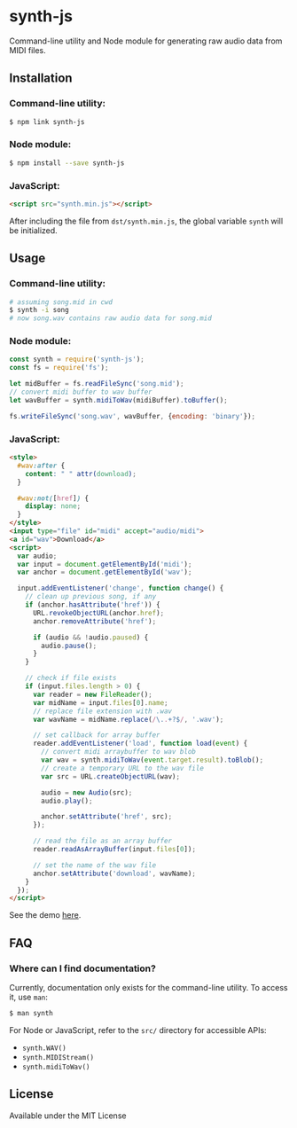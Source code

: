 # synth-js

Command-line utility and Node module for generating raw audio data from MIDI files.

## Installation

### Command-line utility:

```bash
$ npm link synth-js
```

### Node module:

```bash
$ npm install --save synth-js
```

### JavaScript:

```html
<script src="synth.min.js"></script>
```

After including the file from `dst/synth.min.js`, the global variable `synth` will be initialized.

## Usage

### Command-line utility:

```bash
# assuming song.mid in cwd
$ synth -i song
# now song.wav contains raw audio data for song.mid
```

### Node module:

```js
const synth = require('synth-js');
const fs = require('fs');

let midBuffer = fs.readFileSync('song.mid');
// convert midi buffer to wav buffer
let wavBuffer = synth.midiToWav(midiBuffer).toBuffer();

fs.writeFileSync('song.wav', wavBuffer, {encoding: 'binary'});
```

### JavaScript:

```html
<style>
  #wav:after {
    content: " " attr(download);
  }

  #wav:not([href]) {
    display: none;
  }
</style>
<input type="file" id="midi" accept="audio/midi">
<a id="wav">Download</a>
<script>
  var audio;
  var input = document.getElementById('midi');
  var anchor = document.getElementById('wav');

  input.addEventListener('change', function change() {
    // clean up previous song, if any
    if (anchor.hasAttribute('href')) {
      URL.revokeObjectURL(anchor.href);
      anchor.removeAttribute('href');

      if (audio && !audio.paused) {
        audio.pause();
      }
    }

    // check if file exists
    if (input.files.length > 0) {
      var reader = new FileReader();
      var midName = input.files[0].name;
      // replace file extension with .wav
      var wavName = midName.replace(/\..+?$/, '.wav');

      // set callback for array buffer
      reader.addEventListener('load', function load(event) {
        // convert midi arraybuffer to wav blob
        var wav = synth.midiToWav(event.target.result).toBlob();
        // create a temporary URL to the wav file
        var src = URL.createObjectURL(wav);

        audio = new Audio(src);
        audio.play();

        anchor.setAttribute('href', src);
      });

      // read the file as an array buffer
      reader.readAsArrayBuffer(input.files[0]);

      // set the name of the wav file
      anchor.setAttribute('download', wavName);
    }
  });
</script>
```

See the demo [here][browser-demo].

## FAQ

### Where can I find documentation?

Currently, documentation only exists for the command-line utility.
To access it, use `man`:

```bash
$ man synth
```

For Node or JavaScript, refer to the `src/` directory for accessible APIs:

* `synth.WAV()`
* `synth.MIDIStream()`
* `synth.midiToWav()`

## License

Available under the MIT License

[browser-demo]: https://jsfiddle.net/patrob10114/o5r1adyz/show/
